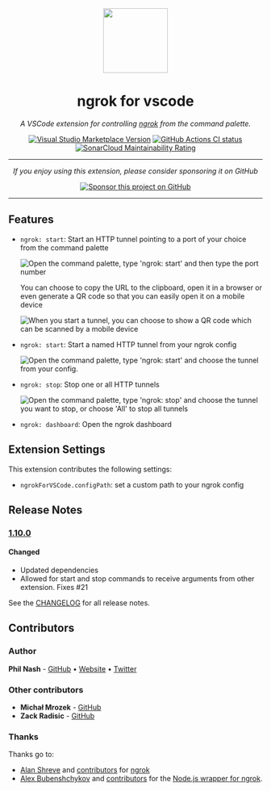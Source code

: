 <div style="text-align:center" align="center">
  <img src="images/icon.png" height="128" width="128">
  <h1>ngrok for vscode</h1>
  <p><em>A VSCode extension for controlling <a href="https://ngrok.com/">ngrok</a> from the command palette.</em></p>
  <p>
    <a href="https://marketplace.visualstudio.com/items?itemName=philnash.ngrok-for-vscode"><img alt="Visual Studio Marketplace Version" src="https://img.shields.io/visual-studio-marketplace/v/philnash.ngrok-for-vscode?label=ngrok%20for%20VS%20Code&logo=visual-studio-code"></a>
    <a href="https://github.com/philnash/ngrok-for-vscode/actions"><img src="https://img.shields.io/github/actions/workflow/status/philnash/ngrok-for-vscode/ci.yml?logo=github&label=Tests" alt="GitHub Actions CI status" /></a>
    <a href="https://sonarcloud.io/summary/new_code?id=philnash_ngrok-for-vscode"><img src="https://sonarcloud.io/api/project_badges/measure?project=philnash_ngrok-for-vscode&metric=sqale_rating" alt="SonarCloud Maintainability Rating" /></a>
  </p>
  <hr />
  <p><em>If you enjoy using this extension, please consider sponsoring it on GitHub</em></p>
  <p><a href="https://github.com/sponsors/philnash"><img src="https://img.shields.io/badge/Sponsor%20this%20project%20on%20GitHub-%E2%9D%A4%EF%B8%8F-blue" alt="Sponsor this project on GitHub" /></a></p>
  <hr />
</div>

## Features

- `ngrok: start`: Start an HTTP tunnel pointing to a port of your choice from the command palette

  ![Open the command palette, type 'ngrok: start' and then type the port number](images/start.gif)

  You can choose to copy the URL to the clipboard, open it in a browser or even generate a QR code so that you can easily open it on a mobile device

  ![When you start a tunnel, you can choose to show a QR code which can be scanned by a mobile device](images/start-qr.gif)

- `ngrok: start`: Start a named HTTP tunnel from your ngrok config

  ![Open the command palette, type 'ngrok: start' and choose the tunnel from your config.](images/start-named.gif)

- `ngrok: stop`: Stop one or all HTTP tunnels

  ![Open the command palette, type 'ngrok: stop' and choose the tunnel you want to stop, or choose 'All' to stop all tunnels](images/stop.gif)

- `ngrok: dashboard`: Open the ngrok dashboard

## Extension Settings

This extension contributes the following settings:

- `ngrokForVSCode.configPath`: set a custom path to your ngrok config

## Release Notes

### [1.10.0](https://github.com/philnash/ngrok-for-vscode/compare/v1.9.2...1.10.0)
#### Changed

- Updated dependencies
- Allowed for start and stop commands to receive arguments from other extension. Fixes #21

See the [CHANGELOG](CHANGELOG.md) for all release notes.

## Contributors

### Author

**Phil Nash** - [GitHub](https://github.com/philnash) • [Website](https://philna.sh) • [Twitter](https://twitter.com/philnash)

### Other contributors

- **Michał Mrozek** - [GitHub](https://github.com/Michsior14)
- **Zack Radisic** - [GitHub](https://github.com/zackradisic)

### Thanks

Thanks go to:

- [Alan Shreve](https://github.com/inconshreveable) and [contributors](https://github.com/inconshreveable/ngrok/graphs/contributors) for [ngrok](https://ngrok.com)
- [Alex Bubenshchykov](https://github.com/bubenshchykov) and [contributors](https://github.com/bubenshchykov/ngrok/graphs/contributors) for the [Node.js wrapper for ngrok](https://github.com/bubenshchykov/ngrok).
